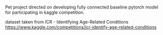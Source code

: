Pet project directed on developing fully connected baseline pytorch model for participating in kaggle competition.

dataset taken from ICR - Identifying Age-Related Conditions
https://www.kaggle.com/competitions/icr-identify-age-related-conditions
